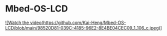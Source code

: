 # Mbed-OS-LCD

[![Watch the video(https://github.com/Kai-Heng/Mbed-OS-LCD/blob/main/98520D81-039C-4185-96E2-8E4BE04CEC09_1_106_c.jpeg)]](https://github.com/Kai-Heng/Mbed-OS-LCD/blob/main/Demo_LCD.mov)
